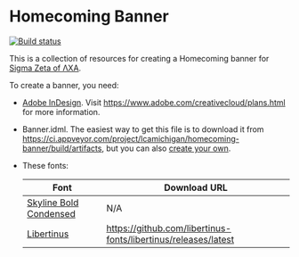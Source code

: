 # Homecoming Banner

[![Build status](https://ci.appveyor.com/api/projects/status/akpxc4885tnkpqnp?svg=true)](https://ci.appveyor.com/project/lcamichigan/homecoming-banner)

This is a collection of resources for creating a Homecoming banner for
[Sigma Zeta of ΛΧΑ](https://lcamichigan.com).

To create a banner, you need:

* [Adobe InDesign](https://www.adobe.com/products/indesign.html). Visit
  https://www.adobe.com/creativecloud/plans.html for more information.

* Banner.idml. The easiest way to get this file is to download it from
  https://ci.appveyor.com/project/lcamichigan/homecoming-banner/build/artifacts,
  but you can also [create your own](https://github.com/lcamichigan/make-idml).

* These fonts:

  | Font                                                                                                    | Download URL                                                   |
  |---------------------------------------------------------------------------------------------------------|----------------------------------------------------------------|
  | [Skyline Bold Condensed](https://store.typenetwork.com/foundry/fontbureau/fonts/skyline/bold-condensed) | N/A                                                            |
  | [Libertinus](https://github.com/libertinus-fonts/libertinus)                                            | https://github.com/libertinus-fonts/libertinus/releases/latest |
